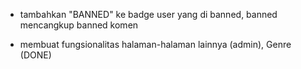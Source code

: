 <!-- note -->

- tambahkan "BANNED" ke badge user yang di banned, banned mencangkup banned komen

<!-- todo -->

- membuat fungsionalitas halaman-halaman lainnya (admin), Genre (DONE)

<!-- progress -->

